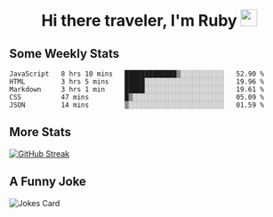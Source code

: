 <h1 align="center">Hi there traveler, I'm Ruby <img src="https://user-images.githubusercontent.com/81705278/122967910-fa9b5a00-d358-11eb-99ec-db00243bed5a.gif" width="30px"> </h1>

<h2>Some Weekly Stats</h2>

<!--START_SECTION:waka-->
```text
JavaScript   8 hrs 10 mins   █████████████▒░░░░░░░░░░░   52.90 % 
HTML         3 hrs 5 mins    █████░░░░░░░░░░░░░░░░░░░░   19.96 % 
Markdown     3 hrs 1 min     █████░░░░░░░░░░░░░░░░░░░░   19.61 % 
CSS          47 mins         █▒░░░░░░░░░░░░░░░░░░░░░░░   05.09 % 
JSON         14 mins         ▒░░░░░░░░░░░░░░░░░░░░░░░░   01.59 % 
```
<!--END_SECTION:waka-->

<h2>More Stats</h2>

[![GitHub Streak](https://github-readme-streak-stats.herokuapp.com/?user=radkinz&theme=dark)](https://git.io/streak-stats)

<h2>A Funny Joke</h2>

<!-- jokes -->
<img src="https://readme-jokes.vercel.app/api?theme=material-palenight" alt="Jokes Card"/>
